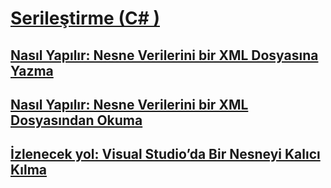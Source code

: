 # [Serileştirme (C# )](index.md)
## [Nasıl Yapılır: Nesne Verilerini bir XML Dosyasına Yazma](how-to-write-object-data-to-an-xml-file.md)
## [Nasıl Yapılır: Nesne Verilerini bir XML Dosyasından Okuma](how-to-read-object-data-from-an-xml-file.md)
## [İzlenecek yol: Visual Studio’da Bir Nesneyi Kalıcı Kılma](walkthrough-persisting-an-object-in-visual-studio.md)
